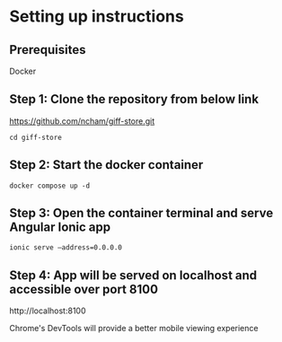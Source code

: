 # Setting up instructions
## Prerequisites 
Docker

## Step 1: Clone the repository from below link
https://github.com/ncham/giff-store.git

`cd giff-store`

## Step 2: Start the docker container
`docker compose up -d`

## Step 3: Open the container terminal and serve Angular Ionic app
`ionic serve –address=0.0.0.0`

## Step 4: App will be served on localhost and accessible over port 8100
http://localhost:8100

Chrome's DevTools will provide a better mobile viewing experience
